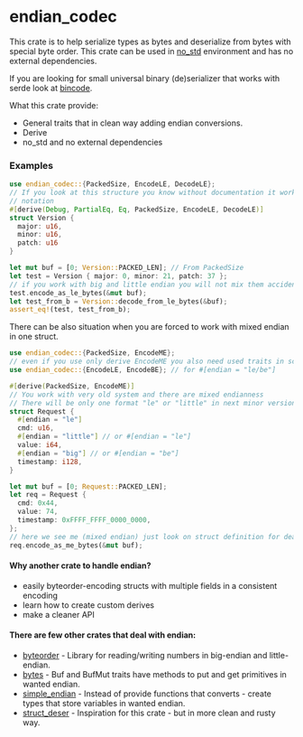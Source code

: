 # endian_codec

This crate is to help serialize types as bytes and deserialize from bytes with special
byte order. This crate can be used in [no_std] environment and has no external dependencies.

If you are looking for small universal binary (de)serializer that works with
serde look at [bincode].

What this crate provide:
* General traits that in clean way adding endian conversions.
* Derive
* no_std and no external dependencies

### Examples
```rust
use endian_codec::{PackedSize, EncodeLE, DecodeLE};
// If you look at this structure you know without documentation it works with little endian
// notation
#[derive(Debug, PartialEq, Eq, PackedSize, EncodeLE, DecodeLE)]
struct Version {
  major: u16,
  minor: u16,
  patch: u16
}

let mut buf = [0; Version::PACKED_LEN]; // From PackedSize
let test = Version { major: 0, minor: 21, patch: 37 };
// if you work with big and little endian you will not mix them accidentally
test.encode_as_le_bytes(&mut buf);
let test_from_b = Version::decode_from_le_bytes(&buf);
assert_eq!(test, test_from_b);
```

There can be also situation when you are forced to work with mixed endian in one struct.
```rust
use endian_codec::{PackedSize, EncodeME};
// even if you use only derive EncodeME you also need used traits in scope.
use endian_codec::{EncodeLE, EncodeBE}; // for #[endian = "le/be"]

#[derive(PackedSize, EncodeME)]
// You work with very old system and there are mixed endianness
// There will be only one format "le" or "little" in next minor version.
struct Request {
  #[endian = "le"]
  cmd: u16,
  #[endian = "little"] // or #[endian = "le"]
  value: i64,
  #[endian = "big"] // or #[endian = "be"]
  timestamp: i128,
}

let mut buf = [0; Request::PACKED_LEN];
let req = Request {
  cmd: 0x44,
  value: 74,
  timestamp: 0xFFFF_FFFF_0000_0000,
};
// here we see me (mixed endian) just look on struct definition for deatels
req.encode_as_me_bytes(&mut buf);

```

#### Why another crate to handle endian?
* easily byteorder-encoding structs with multiple fields in a consistent encoding
* learn how to create custom derives
* make a cleaner API

#### There are few other crates that deal with endian:
* [byteorder] -  Library for reading/writing numbers in big-endian and little-endian.
* [bytes] - Buf and BufMut traits have methods to put and get primitives in wanted endian.
* [simple_endian] - Instead of provide functions that converts - create types that store
variables in wanted endian.
* [struct_deser] - Inspiration for this crate - but in more clean and rusty way.


[bincode]:https://crates.io/crates/bincode
[byteorder]:https://crates.io/crates/byteorder
[bytes]:https://crates.io/crates/bytes
[simple_endian]:https://crates.io/crates/simple_endian
[struct_deser]:https://crates.io/crates/struct_deser
[no_std]:https://rust-embedded.github.io/book/intro/no-std.html

